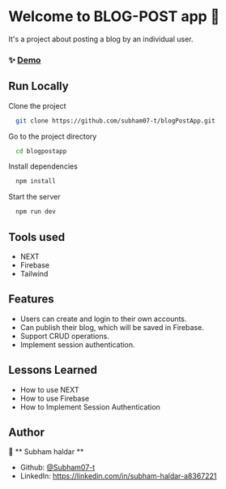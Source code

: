 
# Welcome to BLOG-POST app 👋

It's a project about posting a blog by an individual user.


### ✨ [Demo](https://blog-post-app-delta.vercel.app/)


## Run Locally

Clone the project

```sh
  git clone https://github.com/subham07-t/blogPostApp.git
```

Go to the project directory

```sh
  cd blogpostapp
```

Install dependencies

```sh
  npm install
```

Start the server

```sh
  npm run dev
```


## Tools used

- NEXT 
- Firebase
- Tailwind

## Features

- Users can create and login to their own accounts. 
- Can publish their blog, which will be saved in Firebase.
- Support CRUD operations.
- Implement session authentication.
  
## Lessons Learned

- How to use NEXT
- How to use Firebase
- How to Implement Session Authentication 


## Author

👤 ** Subham haldar  **

* Github: [@Subham07-t   ](https://github.com/Subham07-t   )
* LinkedIn: https://linkedin.com/in/subham-haldar-a8367221

